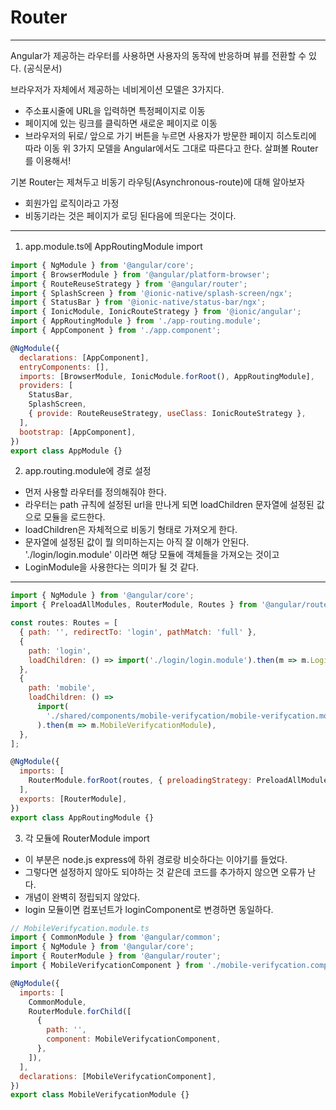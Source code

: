 # Router
- - - 
 Angular가 제공하는 라우터를 사용하면 사용자의 동작에 반응하며 뷰를 전환할 수 있다. (공식문서)

 브라우저가 자체에서 제공하는 네비게이션 모델은 3가지다.
 - 주소표시줄에 URL을 입력하면 특정페이지로 이동
 - 페이지에 있는 링크를 클릭하면 새로운 페이지로 이동
 - 브라우저의 뒤로/ 앞으로 가기 버튼을 누르면 사용자가 방문한 페이지 히스토리에 따라 이동
 위 3가지 모델을 Angular에서도 그대로 따른다고 한다. 살펴볼 Router를 이용해서!

 기본 Router는 제쳐두고 비동기 라우팅(Asynchronous-route)에 대해 알아보자
 * 회원가입 로직이라고 가정
 * 비동기라는 것은 페이지가 로딩 된다음에 띄운다는 것이다.
- - - 
1. app.module.ts에 AppRoutingModule import 

  ```javascript
  import { NgModule } from '@angular/core';
  import { BrowserModule } from '@angular/platform-browser';
  import { RouteReuseStrategy } from '@angular/router';
  import { SplashScreen } from '@ionic-native/splash-screen/ngx';
  import { StatusBar } from '@ionic-native/status-bar/ngx';
  import { IonicModule, IonicRouteStrategy } from '@ionic/angular';
  import { AppRoutingModule } from './app-routing.module';
  import { AppComponent } from './app.component';

  @NgModule({
    declarations: [AppComponent],
    entryComponents: [],
    imports: [BrowserModule, IonicModule.forRoot(), AppRoutingModule],
    providers: [
      StatusBar,
      SplashScreen,
      { provide: RouteReuseStrategy, useClass: IonicRouteStrategy },
    ],
    bootstrap: [AppComponent],
  })
  export class AppModule {}
  ```

2. app.routing.module에 경로 설정 

 - 먼저 사용할 라우터를 정의해줘야 한다.
 - 라우터는 path 규칙에 설정된 url을 만나게 되면 loadChildren 문자열에 설정된 값으로 모듈을 로드한다.
 - loadChildren은 자체적으로 비동기 형태로 가져오게 한다.
 - 문자열에 설정된 값이 뭘 의미하는지는 아직 잘 이해가 안된다. './login/login.module' 이라면 해당 모듈에 객체들을 가져오는 것이고
 - LoginModule을 사용한다는 의미가 될 것 같다.
 - - - 

  ```javascript
  import { NgModule } from '@angular/core';
  import { PreloadAllModules, RouterModule, Routes } from '@angular/router';

  const routes: Routes = [
    { path: '', redirectTo: 'login', pathMatch: 'full' },
    {
      path: 'login',
      loadChildren: () => import('./login/login.module').then(m => m.LoginModule),
    },
    {
      path: 'mobile',
      loadChildren: () =>
        import(
          './shared/components/mobile-verifycation/mobile-verifycation.module'
        ).then(m => m.MobileVerifycationModule),
    },
  ];

  @NgModule({
    imports: [
      RouterModule.forRoot(routes, { preloadingStrategy: PreloadAllModules }),
    ],
    exports: [RouterModule],
  })
  export class AppRoutingModule {}
  ```

  3. 각 모듈에 RouterModule import

  - 이 부분은 node.js express에 하위 경로랑 비슷하다는 이야기를 들었다.
  - 그렇다면 설정하지 않아도 되야하는 것 같은데 코드를 추가하지 않으면 오류가 난다.
  - 개념이 완벽히 정립되지 않았다.
  - login 모듈이면 컴포넌트가 loginComponent로 변경하면 동일하다.

  ```javascript
  // MobileVerifycation.module.ts
  import { CommonModule } from '@angular/common';
  import { NgModule } from '@angular/core';
  import { RouterModule } from '@angular/router';
  import { MobileVerifycationComponent } from './mobile-verifycation.component';

  @NgModule({
    imports: [
      CommonModule,
      RouterModule.forChild([
        {
          path: '',
          component: MobileVerifycationComponent,
        },
      ]),
    ],
    declarations: [MobileVerifycationComponent],
  })
  export class MobileVerifycationModule {}
  ```